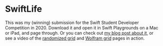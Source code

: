 # SwiftLife
This was my (winning) submission for the Swift Student Developer Competition in 2020. Download it and open it in Swift Playgrounds on a Mac or iPad, and page through. Or you can check out [my blog post about it](), or see a video of the [randomized grid]() and [Wolfram grid]() pages in action.